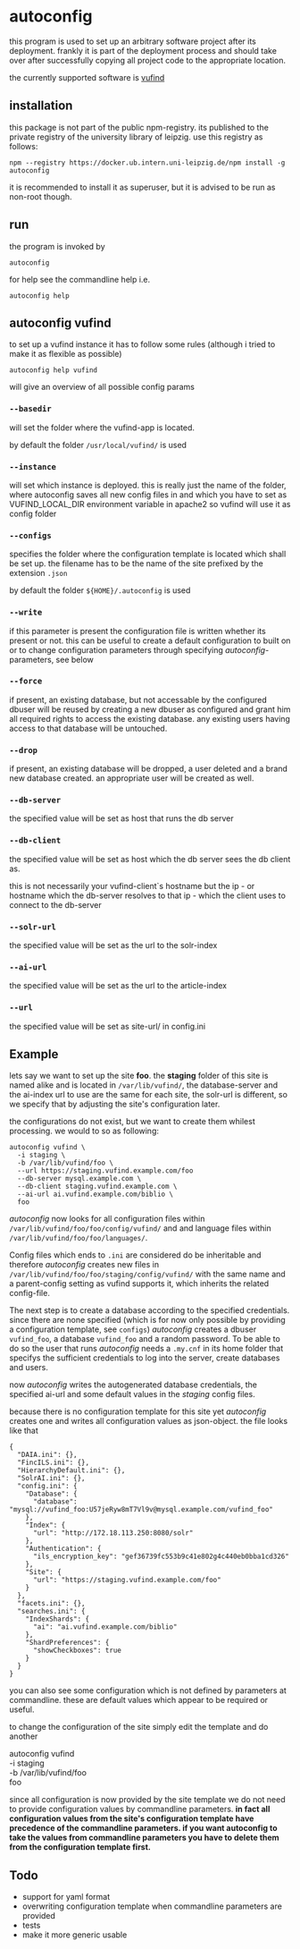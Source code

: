 # autoconfig

this program is used to set up an arbitrary software project after its deployment.
frankly it is part of the deployment process and should take over after successfully
copying all project code to the appropriate location.

the currently supported software is [vufind][1]

## installation

this package is not part of the public npm-registry. its published to the private registry
of the university library of leipzig. use this registry as follows:

    npm --registry https://docker.ub.intern.uni-leipzig.de/npm install -g autoconfig

it is recommended to install it as superuser, but it is advised to be run as non-root
though.

## run

the program is invoked by

    autoconfig

for help see the commandline help i.e.

    autoconfig help

## autoconfig vufind

to set up a vufind instance it has to follow some rules (although i tried to make it
as flexible as possible)

    autoconfig help vufind

will give an overview of all possible config params

### `--basedir`

will set the folder where the vufind-app is located.

by default the folder `/usr/local/vufind/` is used

### `--instance`

will set which instance is deployed. this is really just the name of the folder,
where autoconfig saves all new config files in and which you have to set as
VUFIND_LOCAL_DIR environment variable in apache2 so vufind will use it as config folder

### `--configs`

specifies the folder where the configuration template is located which shall be set up.
the filename has to be the name of the site prefixed by the extension `.json`

by default the folder `${HOME}/.autoconfig` is used

### `--write`

if this parameter is present the configuration file is written whether its present or not.
this can be useful to create a default configuration to built on or to change configuration
parameters through specifying _autoconfig_-parameters, see below

### `--force`

if present, an existing database, but not accessable by the configured dbuser will be reused
by creating a new dbuser as configured and grant him all required rights to access the existing
database. any existing users having access to that database will be untouched.

### `--drop`

if present, an existing database will be dropped, a user deleted and a brand new
database created. an appropriate user will be created as well.

### `--db-server`

the specified value will be set as host that runs the db server

### `--db-client`

the specified value will be set as host which the db server sees the db client as.

this is not necessarily your vufind-client`s hostname but the ip - or hostname which
the db-server resolves to that ip - which the client uses to connect to the db-server

### `--solr-url`

the specified value will be set as the url to the solr-index

### `--ai-url`

the specified value will be set as the url to the article-index

### `--url`

the specified value will be set as site-url/<site name> in config.ini

## Example

lets say we want to set up the site **foo**. the **staging** folder of this site is named
alike and is located in `/var/lib/vufind/`, the database-server and the ai-index url to use
are the same for each site, the solr-url is different, so we specify that by adjusting
the site's configuration later.

the configurations do not exist, but we want to create them whilest processing.
we would to so as following:

    autoconfig vufind \
      -i staging \
      -b /var/lib/vufind/foo \
      --url https://staging.vufind.example.com/foo
      --db-server mysql.example.com \
      --db-client staging.vufind.example.com \
      --ai-url ai.vufind.example.com/biblio \
      foo

_autoconfig_ now looks for all configuration files within `/var/lib/vufind/foo/foo/config/vufind/`
 and and language files within `/var/lib/vufind/foo/foo/languages/`.

 Config files which ends to `.ini` are considered do be inheritable and therefore _autoconfig_
 creates new files in `/var/lib/vufind/foo/foo/staging/config/vufind/` with the same name
 and a parent-config setting as vufind supports it, which inherits the related config-file.

 The next step is to create a database according to the specified credentials. since there
 are none specified (which is for now only possible by providing a configuration template,
 see `configs`) _autoconfig_ creates a dbuser `vufind_foo`, a database `vufind_foo` and
 a random password. To be able to do so the user that runs _autoconfig_ needs a `.my.cnf` in
 its home folder that specifys the sufficient credentials to log into the server, create
 databases and users.

 now _autoconfig_ writes the autogenerated database credentials, the specified ai-url and
 some default values in the *staging* config files.

 because there is no configuration template for this site yet _autoconfig_ creates one and
 writes all configuration values as json-object. the file looks like that

    {
      "DAIA.ini": {},
      "FincILS.ini": {},
      "HierarchyDefault.ini": {},
      "SolrAI.ini": {},
      "config.ini": {
        "Database": {
          "database": "mysql://vufind_foo:U57jeRyw8mT7Vl9v@mysql.example.com/vufind_foo"
        },
        "Index": {
          "url": "http://172.18.113.250:8080/solr"
        },
        "Authentication": {
          "ils_encryption_key": "gef36739fc553b9c41e802g4c440eb0bba1cd326"
        },
        "Site": {
          "url": "https://staging.vufind.example.com/foo"
        }
      },
      "facets.ini": {},
      "searches.ini": {
        "IndexShards": {
          "ai": "ai.vufind.example.com/biblio"
        },
        "ShardPreferences": {
          "showCheckboxes": true
        }
      }
    }

you can also see some configuration which is not defined by parameters at commandline.
these are default values which appear to be required or useful.

to change the configuration of the site simply edit the template and do another

   autoconfig vufind \
      -i staging \
      -b /var/lib/vufind/foo \
      foo

since all configuration is now provided by the site template we do not need to provide
configuration values by commandline parameters. **in fact all configuration values from
the site's configuration template have precedence of the commandline parameters.
if you want autoconfig to take the values from commandline parameters you have to delete them
from the configuration template first.**


## Todo

* support for yaml format
* overwriting configuration template when commandline parameters are provided
* tests
* make it more generic usable

[1]: [http://vufind-org.github.io/vufind/]
